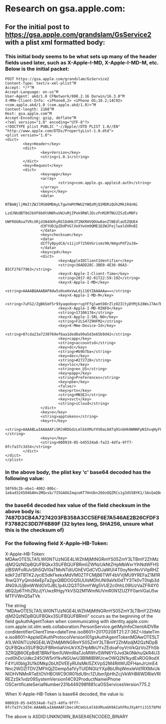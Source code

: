 # Research on gsa.apple.com:

## For the initial post to https://gsa.apple.com/grandslam/GsService2 with a plist xml formatted body:

### This initial body seems to be what sets up many of the header fields used later, such as X-Apple-I-MD, X-Apple-I-MD-M, etc. Below is the initial packet:

	POST https://gsa.apple.com/grandslam/GsService2
	Content-Type: text/x-xml-plist^M
	Accept: */*^M
	Accept-Language: en-us^M
	User-Agent: akd/1.0 CFNetwork/808.2.16 Darwin/16.3.0^M
	X-MMe-Client-Info: <iPhone8,2> <iPhone OS;10.2;14C92> <com.apple.akd/1.0 (com.apple.akd/1.0)>^M
	Content-length: 2168^M
	Host: gsa.apple.com^M
	Accept-Encoding: gzip, deflate^M
	<?xml version="1.0" encoding="UTF-8"?>
	<!DOCTYPE plist PUBLIC "-//Apple//DTD PLIST 1.0//EN" "http://www.apple.com/DTDs/PropertyList-1.0.dtd">
	<plist version="1.0">
	<dict>
			<key>Header</key>
			<dict>
					<key>Version</key>
					<string>1.0.1</string>
			</dict>
			<key>Request</key>
			<dict>
					<key>app</key>
					<array>
							<string>com.apple.gs.appleid.auth</string>
					</array>
					<key>c</key>
					<data>
					NTBmNjljMmItZWJlMS00MDAyLTgwYmMtMWU2YWQzMjQ1MDRiQUh2Mk1RdnNi
					LzdJNUdBT0dJbXF6b0tUN0huVWJuMjZPek9RWlJDczFnM2RTNUJZSzEvM0Fz
					UWFROGRoaTVRcXRjd1N4OUhyRGlDdHk3T2NXRHVQOUw0anZlNEdlaU5ZQUE4
					d3FYUDJpZDdPVGlVeXYwVm9QME1DZWJFejlwaldXRnBI
					</data>
					<key>checksum</key>
					<data>
					dIfTy0pydCA/s1ijzF7256VGrismz98/N4gsPdf2uJ8=
					</data>
					<key>cpd</key>
					<dict>
							<key>AppleIDClientIdentifier</key>
							<string>36ADD28C-3BE0-4E36-96A3-B5CF27677963</string>
							<key>X-Apple-I-Client-Time</key>
							<string>2017-02-01T22:59:19Z</string>
							<key>X-Apple-I-MD</key>
							<string>AAAABQAAABAP8dw5sHseHxVwLdi116YZAAAAAw==</string>
							<key>X-Apple-I-MD-M</key>
							<string>7uFG2/ZgB6SmF5r93yaqedoq+rugYFfglwmtO8rZlzO2ICtyDYMjk28WsJ7Ao7BMiPcwfupM8nF8zW87</string>
							<key>X-Apple-I-MD-RINFO</key>
							<string>17106176</string>
							<key>X-Apple-I-SRL-NO</key>
							<string>F2LS47Z9HFM2</string>
							<key>X-Mme-Device-Id</key>
							<string>87cda23a7230769ef6aa1ded8a99a5d3e65b9d42</string>
							<key>capp</key>
							<string>accountsd</string>
							<key>dc</key>
							<string>#b9b7ba</string>
							<key>dec</key>
							<string>#272728</string>
							<key>loc</key>
							<string>en_US</string>
							<key>papp</key>
							<string>Preferences</string>
							<key>pbe</key>
							<false/>
							<key>prtn</key>
							<string>MN3E2</string>
							<key>svct</key>
							<string>iCloud</string>
					</dict>
					<key>o</key>
					<string>apptokens</string>
					<key>t</key>
					<string>AAAABLwIAAAAAFiSMJ4RDGdzLmlkbXMuYXV0aL0ATq91nbHk0WNNFpN1hvqHyF6Jbx/q+sIVamHTN50CGOX4gBAaljQMu7iP4O93xsavh+D0+OL8NX/7XN7j3iJFxIxkO+9KvRxBFhVjYQeK+OpRwI3BU14+ddrUpmPiIo4NEk1hLInsfTaVT3NxLiIYjNhTYcqhfNPsNKY684CUYnItNJiQ+rM9jRovG49nZiITauJnWB0ftvNWWXUgMLXv9yw9oCU=</string>
					<key>u</key>
					<string>000919-05-b45534a8-fa23-4dfa-9ff7-0fcfa37c3d34</string>
			</dict>
	</dict>
	</plist>

### In the above body, the plist key 'c' base64 decoded has the following value:
	50f69c2b-ebe1-4002-80bc-1e6ad324504bAHv2MQvsb/7I5GAOGImqzoKT7HnUbn26OzOQZRCs1g3dS5BYK1/3AsQaQ8dhi5QqtcwSx9HrDiCty7OcWDuP9L4jve4GeiNYAA8wqXP2id7OTiUyv0VoP0MCebEz9pjWWFpH

### the base64 decoded hex value of the field checksum in the above body is: 7487D3CB4A7274203FB358A3CC5EF6E7A546AE2B26CFDF3F37882C3DD7F6B89F (32 bytes long, SHA256, unsure what this is the checksum of) 

### For the following field X-Apple-HB-Token:

X-Apple-HB-Token: MDAwOTE5LTA1LWI0NTUzNGE4LWZhMjMtNGRmYS05ZmY3LTBmY2ZhMzdjM2QzNDpBQUFBQkx3SUFBQUFBRmliZWNzUkNtZHpMbWxrYlhNdWFHSzlBSWFoRlJvSlh5QVl0aTMxNTdiUGhEVGdCVDJaWUI4T0oyNmNvVVlpRHZkdkF2dTBTK2JyclE5dkFkekxMdVM0ZTFCMjB6TWF4bVVjMU9YREFaZ1M1R1hwQ3YyQmd4eEpTa2gxQlBDOGQ5UUlsMDhUNi9aVkl0dTY3Tk0vT0tqb3d4NG9JUjBmWWdGV0JBL1p4U2Q3TGhmYWg5VUE2c0hhL09lUzVaZFR4Y0d6Q2p6THhZRzJjYUwzRHgyYkVSQ2M1WmNUVmR0N1ZUZFF0anVGaU5wMTFVWnQ5aTVk

The string "MDAwOTE5LTA1LWI0NTUzNGE4LWZhMjMtNGRmYS05ZmY3LTBmY2ZhMzdjM2QzNDpBQUFBQkx3SUFBQUFBRmli" occurs as the beginning of the field gsAuthAgentToken when communicating with identity.apple.com:
	<?xml version="1.0"?><methodCall><methodName>com.apple.ist.idm.web.collaboration.PersonService.getMyInfo</methodName><params><param><value><struct><member><name>ClientAIDVRecordIdentifier</name><value><string></string></value></member><member><name>ClientTime</name><value><dateTime.iso8601>20170208T21:27:36Z</dateTime.iso8601></value></member><member><name>AppleIDAuthProtocolVersion</name><value><i4>101</i4></value></member><member><name>gsAuthAgentToken</name><value><string>MDAwOTE5LTA1LWI0NTUzNGE4LWZhMjMtNGRmYS05ZmY3LTBmY2ZhMzdjM2QzNDpBQUFBQkx3SUFBQUFBRmlialVnUkVXZHpMbUYxZEdoaFoyVnVkQzVoZFhSb3ZRQjB6OEpBdE1BRkFlbm1UWmRIaTJoMWtvSWN6Y0Jvd3k0NkhuQkR4U3cvd0hDcUdkc245OW5nYlkvNGUwU3BlMllBWUcwOWQ2N1kydExROG9odXF4YUI0blg3U1k0Mkp2bUtDVEEyRUlsMkl5ZXVpS2M4RitWUDFHanJrUmE4Nnc2WDZlTDVZMFltQjZGemp5a1VyTUlDNGIzYXpBbURqWmxIeVd1RXMxUkNlOHVNMnRTeEtOVHBOWC9OR01tdU9rc1ZUbm1jbHhZcjVkWHB6WDRIeVRlREZzSk1vdz09</string></value></member><member><name>SystemVersion</name><value><string>14C92</string></value></member><member><name>ProductName</name><value><string>iPhone OS</string></value></member><member><name>CertificateSerialNumber</name><value><string>231b449298f881ca</string></value></member><member><name>OSServicesVersion</name><value><string>775.2</string></value></member></struct></value></param></params></methodCall>

When X-Apple-HB-Token is base64 decoded, the value is:

	000919-05-b45534a8-fa23-4dfa-9ff7-0fcfa37c3d34:AAAABLwIAAAAAFibecsRCmdzLmlkbXMuaGK9AIahFRoJXyAYti3157bPhDTgBT2ZYB8OJ26coUYiDvdvAvu0S+brrQ9vAdzLLuS4e1B20zMaxmUc1OXDAZgS5GXpCv2BgxxJSkh1BPC8d9QIl08T6/ZVItu67NM/OKjowx4oIR0fYgFWBA/ZxSd7Lhfah9UA6sHa/OeS5ZdTxcGzCjzLxYG2caL3Dx2bERCc5ZcTVdt7VTdQtjuFiNp11UZt9i5d

The above is ASDID:UNKNOWN\_BASE64ENCODED\_BINARY
